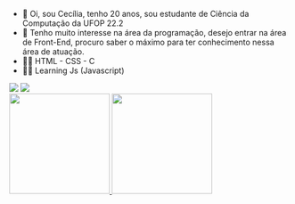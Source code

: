 - 👋 Oi, sou Cecília, tenho 20 anos, sou estudante de Ciência da Computação da UFOP 22.2
- 💞️ Tenho muito interesse na área da programação, desejo entrar na área de Front-End, procuro saber o máximo para ter conhecimento nessa área de atuação.
-  👩‍💻 HTML - CSS - C 
-  👩‍💻 Learning Js (Javascript)

<div>
<a href="https://instagram.com/ceciliappa1" target="_blank"><img src="https://img.shields.io/badge/-Instagram-%23E4405F?style=for-the-badge&logo=instagram&logoColor=white" target="_blank"></a> 
<a href="https://www.linkedin.com/in/cec%C3%AD-p-05b332233/" target="_blank"><img src="https://img.shields.io/badge/-LinkedIn-%230077B5?style=for-the-badge&logo=linkedin&logoColor=white" target="_blank"></a> 
</div>


<div>
<a href="https://github.com/octaviareika">
<img height="180em" src="https://github-readme-stats.vercel.app/api/top-langs/?username=octaviareika&layout=compact&langs_count=7&theme=dracula"/>
<img height="180em" src="https://github-readme-stats.vercel.app/api?username=octaviareika&show_icons=true&theme=dracula&include_all_commits=true&count_private=true"/>
</div>
